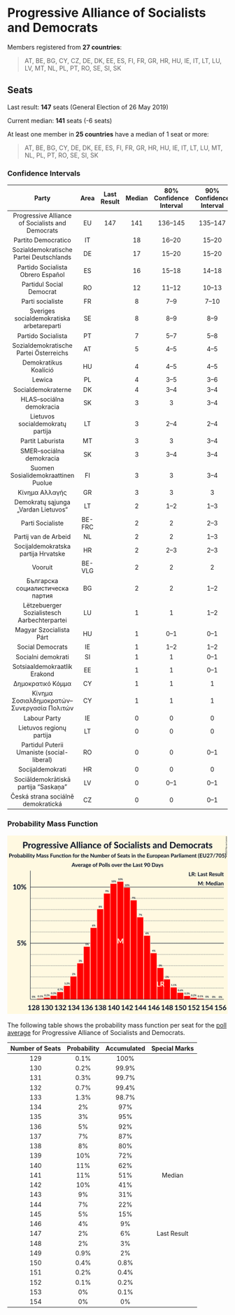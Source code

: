 # Progressive Alliance of Socialists and Democrats

Members registered from **27 countries**:

> AT, BE, BG, CY, CZ, DE, DK, EE, ES, FI, FR, GR, HR, HU, IE, IT, LT, LU, LV, MT, NL, PL, PT, RO, SE, SI, SK

## Seats

Last result: **147** seats (General Election of 26 May 2019)

Current median: **141** seats (-6 seats)

At least one member in **25 countries** have a median of 1 seat or more:

> AT, BE, BG, CY, DE, DK, EE, ES, FI, FR, GR, HR, HU, IE, IT, LT, LU, MT, NL, PL, PT, RO, SE, SI, SK

### Confidence Intervals

| Party | Area | Last Result | Median | 80% Confidence Interval | 90% Confidence Interval | 95% Confidence Interval | 99% Confidence Interval |
|:-----:|:----:|:-----------:|:------:|:-----------------------:|:-----------------------:|:-----------------------:|:-----------------------:|
| Progressive Alliance of Socialists and Democrats | EU | 147 | 141 | 136–145 | 135–147 | 133–148 | 131–150 |
| Partito Democratico | IT | | 18 | 16–20 | 15–20 | 15–21 | 14–22 |
| Sozialdemokratische Partei Deutschlands | DE | | 17 | 15–20 | 15–20 | 15–21 | 14–22 |
| Partido Socialista Obrero Español | ES | | 16 | 15–18 | 14–18 | 14–18 | 13–19 |
| Partidul Social Democrat | RO | | 12 | 11–12 | 10–13 | 10–13 | 10–13 |
| Parti socialiste | FR | | 8 | 7–9 | 7–10 | 7–10 | 6–11 |
| Sveriges socialdemokratiska arbetareparti | SE | | 8 | 8–9 | 8–9 | 8–9 | 7–10 |
| Partido Socialista | PT | | 7 | 5–7 | 5–8 | 5–8 | 5–8 |
| Sozialdemokratische Partei Österreichs | AT | | 5 | 4–5 | 4–5 | 3–5 | 3–6 |
| Demokratikus Koalíció | HU | | 4 | 4–5 | 4–5 | 3–5 | 3–5 |
| Lewica | PL | | 4 | 3–5 | 3–6 | 3–6 | 0–6 |
| Socialdemokraterne | DK | | 4 | 3–4 | 3–4 | 3–4 | 3–5 |
| HLAS–sociálna demokracia | SK | | 3 | 3 | 3–4 | 2–4 | 2–4 |
| Lietuvos socialdemokratų partija | LT | | 3 | 2–4 | 2–4 | 2–4 | 2–4 |
| Partit Laburista | MT | | 3 | 3 | 3–4 | 3–4 | 3–4 |
| SMER–sociálna demokracia | SK | | 3 | 3–4 | 3–4 | 3–4 | 3–4 |
| Suomen Sosialidemokraattinen Puolue | FI | | 3 | 3 | 3–4 | 3–4 | 3–4 |
| Κίνημα Αλλαγής | GR | | 3 | 3 | 3 | 3 | 3 |
| Demokratų sąjunga „Vardan Lietuvos“ | LT | | 2 | 1–2 | 1–3 | 1–3 | 1–3 |
| Parti Socialiste | BE-FRC | | 2 | 2 | 2–3 | 2–3 | 2–3 |
| Partij van de Arbeid | NL | | 2 | 2 | 1–3 | 1–3 | 1–3 |
| Socijaldemokratska partija Hrvatske | HR | | 2 | 2–3 | 2–3 | 2–3 | 2–3 |
| Vooruit | BE-VLG | | 2 | 2 | 2 | 2 | 2–3 |
| Българска социалистическа партия | BG | | 2 | 2 | 1–2 | 1–2 | 1–2 |
| Lëtzebuerger Sozialistesch Aarbechterpartei | LU | | 1 | 1 | 1–2 | 1–2 | 1–2 |
| Magyar Szocialista Párt | HU | | 1 | 0–1 | 0–1 | 0–1 | 0–1 |
| Social Democrats | IE | | 1 | 1–2 | 1–2 | 1–2 | 1–2 |
| Socialni demokrati | SI | | 1 | 1 | 0–1 | 0–1 | 0–1 |
| Sotsiaaldemokraatlik Erakond | EE | | 1 | 1 | 0–1 | 0–1 | 0–1 |
| Δημοκρατικό Κόμμα | CY | | 1 | 1 | 1 | 1 | 1 |
| Κίνημα Σοσιαλδημοκρατών–Συνεργασία Πολιτών | CY | | 1 | 1 | 1 | 1 | 1 |
| Labour Party | IE | | 0 | 0 | 0 | 0 | 0 |
| Lietuvos regionų partija | LT | | 0 | 0 | 0 | 0 | 0 |
| Partidul Puterii Umaniste (social-liberal) | RO | | 0 | 0 | 0–1 | 0–2 | 0–2 |
| Socijaldemokrati | HR | | 0 | 0 | 0 | 0 | 0 |
| Sociāldemokrātiskā partija “Saskaņa” | LV | | 0 | 0–1 | 0–1 | 0–1 | 0–1 |
| Česká strana sociálně demokratická | CZ | | 0 | 0 | 0–1 | 0–1 | 0–1 |

### Probability Mass Function

![Graph with seats probability mass function not yet produced](average-2023-06-30-seats-pmf-progressiveallianceofsocialistsanddemocrats.png "Seats Probability Mass Function")

The following table shows the probability mass function per seat for the [poll average](average-2023-06-30.html) for Progressive Alliance of Socialists and Democrats.

| Number of Seats | Probability | Accumulated | Special Marks |
|:---------------:|:-----------:|:-----------:|:-------------:|
| 129 | 0.1% | 100% |  |
| 130 | 0.2% | 99.9% |  |
| 131 | 0.3% | 99.7% |  |
| 132 | 0.7% | 99.4% |  |
| 133 | 1.3% | 98.7% |  |
| 134 | 2% | 97% |  |
| 135 | 3% | 95% |  |
| 136 | 5% | 92% |  |
| 137 | 7% | 87% |  |
| 138 | 8% | 80% |  |
| 139 | 10% | 72% |  |
| 140 | 11% | 62% |  |
| 141 | 11% | 51% | Median |
| 142 | 10% | 41% |  |
| 143 | 9% | 31% |  |
| 144 | 7% | 22% |  |
| 145 | 5% | 15% |  |
| 146 | 4% | 9% |  |
| 147 | 2% | 6% | Last Result |
| 148 | 2% | 3% |  |
| 149 | 0.9% | 2% |  |
| 150 | 0.4% | 0.8% |  |
| 151 | 0.2% | 0.4% |  |
| 152 | 0.1% | 0.2% |  |
| 153 | 0% | 0.1% |  |
| 154 | 0% | 0% |  |


